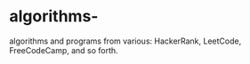 # algorithms-
algorithms and programs from various: HackerRank, LeetCode, FreeCodeCamp, and so forth. 
